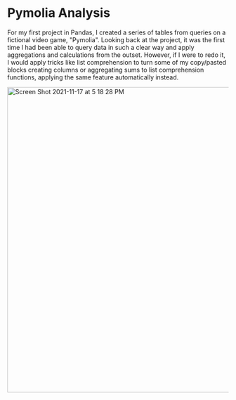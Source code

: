 # Pymolia Analysis
For my first project in Pandas, I created a series of tables from queries on a fictional video game, "Pymolia". Looking back at the project, it was the first time I had been able to query data in such a clear way and apply aggregations and calculations from the outset. However, if I were to redo it, I would apply tricks like list comprehension to turn some of my copy/pasted blocks creating columns or aggregating sums to list comprehension functions, applying the same feature automatically instead. 

<img width="695" alt="Screen Shot 2021-11-17 at 5 18 28 PM" src="https://user-images.githubusercontent.com/79113826/142334188-225c5311-305a-43a2-8f83-e604f2608931.png">
